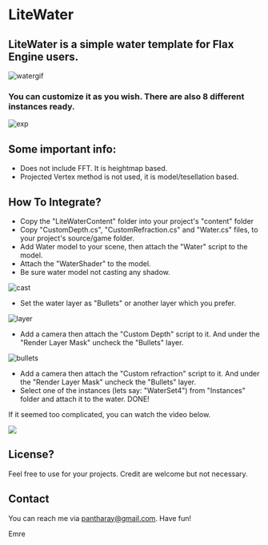 # LiteWater
## LiteWater is a simple water template for Flax Engine users.

![watergif](https://user-images.githubusercontent.com/31192693/193070133-55a794c4-e1a5-437b-b634-4554162b85fd.gif)

### You can customize it as you wish. There are also 8 different instances ready.
![exp](https://user-images.githubusercontent.com/31192693/193071553-c4e54118-1362-4241-88ab-3f709a1e4526.jpg)




## Some important info:
- Does not include FFT. It is heightmap based.
- Projected Vertex method is not used, it is model/tesellation based.


## How To Integrate?

- Copy the "LiteWaterContent" folder into your project's "content" folder
- Copy "CustomDepth.cs", "CustomRefraction.cs" and "Water.cs" files, to your project's source/game folder. 
- Add Water model to your scene, then attach the "Water" script to the model. 
- Attach the "WaterShader" to the model.
- Be sure water model not casting any shadow.

![cast](https://user-images.githubusercontent.com/31192693/193108759-5083279b-9333-47cd-a3ac-8590b4ec0da0.jpg)

- Set the water layer as "Bullets" or another layer which you prefer.

![layer](https://user-images.githubusercontent.com/31192693/193108882-5456f906-b40d-49d6-afa7-32e9f7b3a767.jpg)

- Add a camera then attach the "Custom Depth" script to it. And under the "Render Layer Mask" uncheck the "Bullets" layer. 

![bullets](https://user-images.githubusercontent.com/31192693/193108952-74e18024-8223-4a8a-af56-f84ddbe40ecd.jpg)

- Add a camera then attach the "Custom refraction" script to it. And under the "Render Layer Mask" uncheck the "Bullets" layer. 
- Select one of the instances (lets say: "WaterSet4") from "Instances" folder and attach it to the water.
DONE!

If it seemed too complicated, you can watch the video below.

[![](https://img.youtube.com/vi/HEMd9PwBSAI/0.jpg)](https://www.youtube.com/watch?v=HEMd9PwBSAI)

## License?

Feel free to use for your projects. Credit are welcome but not necessary. 

## Contact
You can reach me via pantharay@gmail.com. 
Have fun!

Emre
